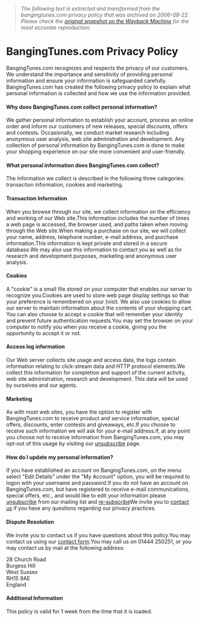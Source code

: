> *The following text is extracted and transformed from the bangingtunes.com privacy policy that was archived on 2006-08-22. Please check the [original snapshot on the Wayback Machine](https://web.archive.org/web/20060822112029id_/http%3A//www.bangingtunes.com/help/privacy) for the most accurate reproduction.*

# BangingTunes.com Privacy Policy

BangingTunes.com recognizes and respects the privacy of our customers. We understand the importance and sensitivity of providing personal information and ensure your information is safeguarded carefully. BangingTunes.com has created the following privacy policy to explain what personal information is collected and how we use the information provided. 

#### Why does BangingTunes.com collect personal information?

We gather personal information to establish your account, process an online order and inform our customers of new releases, special discounts, offers and contests. Occasionally, we conduct market research including anonymous user analysis, web site administration and development. Any collection of personal information by BangingTunes.com is done to make your shopping experience on our site more convenient and user-friendly. 

#### What personal information does BangingTunes.com collect?

The information we collect is described in the following three categories: transaction information, cookies and marketing. 

#### Transaction Information

When you browse through our site, we collect information on the efficiency and working of our Web site.This information includes the number of times a web page is accessed, the browser used, and paths taken when moving through the Web site.When making a purchase on our site, we will collect your name, address, telephone number, e-mail address, and purchase information.This information is kept private and stored in a secure database.We may also use this information to contact you as well as for research and development purposes, marketing and anonymous user analysis. 

#### Cookies

A "cookie" is a small file stored on your computer that enables our server to recognize you.Cookies are used to store web page display settings so that your preference is remembered on your }visit. We also use cookies to allow our server to maintain information about the contents of your shopping cart. You can also choose to accept a cookie that will remember your identity and prevent future authentication requests.You may set the browser on your computer to notify you when you receive a cookie, giving you the opportunity to accept it or not. 

#### Access log information

Our Web server collects site usage and access data, the logs contain information relating to click-stream data and HTTP protocol elements.We collect this information for completion and support of the current activity, web site administration, research and development. This data will be used by ourselves and our agents. 

#### Marketing

As with most web sites, you have the option to register with BangingTunes.com to receive product and service information, special offers, discounts, enter contests and giveaways, etc.If you choose to receive such information we will ask for your e-mail address.If, at any point you choose not to receive information from BangingTunes.com, you may opt-out of this usage by visiting our [unsubscribe](https://web.archive.org/misc/unsubscribe/) page. 

#### How do I update my personal information?

If you have established an account on BangingTunes.com, on the menu select "Edit Details" under the "My Account" option, you will be required to logon with your username and password.If you do not have an account on BangingTunes.com, but have registered to receive e-mail communications, special offers, etc., and would like to edit your information please [unsubscribe](https://web.archive.org/misc/unsubscribe/) from our mailing list and [re-subscribe](https://web.archive.org/misc/unsubscribe/)We invite you to [contact us](https://web.archive.org/help/contact/) if you have any questions regarding our privacy practices. 

#### Dispute Resolution

We invite you to contact us if you have questions about this policy.You may contact us using our [contact form](https://web.archive.org/help/contact/).You may call us on 01444 250251, or you may contact us by mail at the following address: 

28 Church Road  
Burgess Hill  
West Sussex  
RH15 9AE  
England  


#### Additional Information

This policy is valid for 1 week from the time that it is loaded. 
